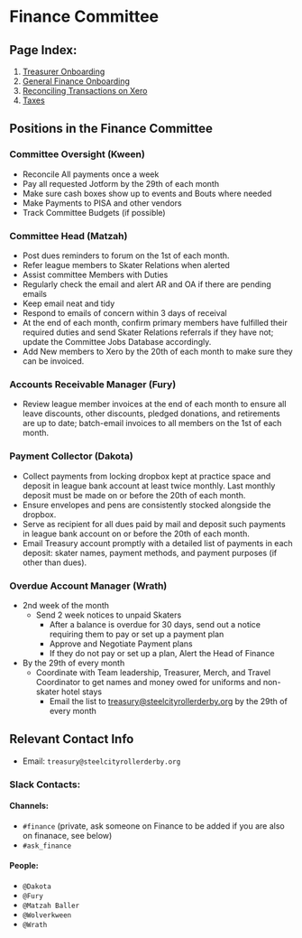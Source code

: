 # Finance Committee

## Page Index:

1. [Treasurer Onboarding](https://github.com/steelcityrollerderby/finance_docs/blob/master/treasurer_onboarding.md)
2. [General Finance Onboarding](https://github.com/steelcityrollerderby/finance_docs/blob/master/general_finance_onboarding.md)
3. [Reconciling Transactions on Xero](https://github.com/steelcityrollerderby/finance_docs/blob/master/reconcile_transactions.md)
4. [Taxes](https://github.com/steelcityrollerderby/finance_docs/blob/master/taxes.md)


## Positions in the Finance Committee

### Committee Oversight (Kween)
- Reconcile All payments once a week
- Pay all requested Jotform by the 29th of each month
- Make sure cash boxes show up to events and Bouts where needed
- Make Payments to PISA and other vendors
- Track Committee Budgets (if possible)

### Committee Head (Matzah)

- Post dues reminders to forum on the 1st of each month.
- Refer league members to Skater Relations when alerted
- Assist committee Members with Duties
- Regularly check the email and alert AR and OA if there are pending emails
- Keep email neat and tidy
- Respond to emails of concern within 3 days of receival
- At the end of each month, confirm primary members have fulfilled their required duties and send Skater Relations referrals if they have not; update the Committee Jobs Database accordingly.
- Add New members to Xero by the 20th of each month to make sure they can be invoiced.

### Accounts Receivable Manager (Fury)
- Review league member invoices at the end of each month to ensure all leave discounts, other discounts, pledged donations, and retirements are up to date; batch-email invoices to all members on the 1st of each month.

### Payment Collector (Dakota)

- Collect payments from locking dropbox kept at practice space and deposit in league bank account at least twice monthly. Last monthly deposit must be made on or before the 20th of each month.
- Ensure envelopes and pens are consistently stocked alongside the dropbox.
- Serve as recipient for all dues paid by mail and deposit such payments in league bank account on or before the 20th of each month.
- Email Treasury account promptly with a detailed list of payments in each deposit: skater names, payment methods, and payment purposes (if other than dues).

### Overdue Account Manager (Wrath)
- 2nd week of the month
   - Send 2 week notices to unpaid Skaters
      - After a balance is overdue for 30 days, send out a notice requiring them to pay or set up a payment plan
      - Approve and Negotiate Payment plans
      - If they do not pay or set up a plan, Alert the Head of Finance
- By the 29th of every month
   - Coordinate with Team leadership, Treasurer, Merch, and Travel Coordinator to get names and money owed for uniforms and non-skater hotel stays
      - Email the list to treasury@steelcityrollerderby.org by the 29th of every month

## Relevant Contact Info

- Email: `treasury@steelcityrollerderby.org`

### Slack Contacts:

#### Channels:
  - `#finance` (private, ask someone on Finance to be added if you are also on finanace, see below)
  - `#ask_finance`

#### People:
  - `@Dakota`
  - `@Fury`
  - `@Matzah Baller`
  - `@Wolverkween`
  - `@Wrath`
